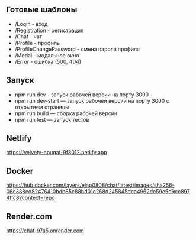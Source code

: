 ## Готовые шаблоны

- /Login - вход
- /Registration - регистрация
- /Chat - чат
- /Profile - профиль
- /ProfileChangePassword - смена пароля профиля
- /Modal - модальное окно
- /Error - ошибка (500, 404)

## Запуск

- npm run dev - запуск рабочей версии на порту 3000
- npm run dev-start — запуск рабочей версии на порту 3000 с открытием страницы
- npm run build — сборка рабочей версии
- npm run test — запуск тестов

## Netlify

https://velvety-nougat-9f8012.netlify.app

## Docker

https://hub.docker.com/layers/elap0808/chat/latest/images/sha256-06e388ed82476410bdb85c88bd01e268d245845dca4962de59e6d9cc8974ffc8?context=repo

## Render.com

https://chat-97a5.onrender.com
